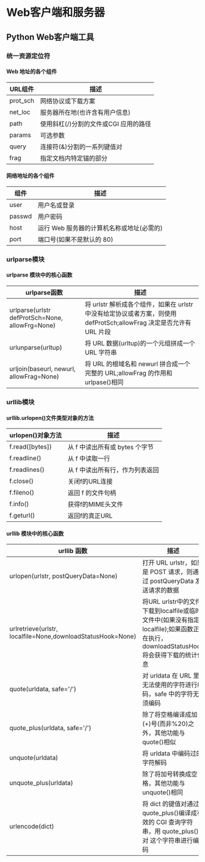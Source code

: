 # Web客户端和服务器

## Python Web客户端工具

### 统一资源定位符

#### Web 地址的各个组件

URL组件|描述
-------|---
prot_sch|网络协议或下载方案
net_loc|服务器所在地(也许含有用户信息)
path|使用斜杠(/)分割的文件或CGI 应用的路径
params|可选参数 
query|连接符(&)分割的一系列键值对
frag|指定文档内特定锚的部分

#### 网络地址的各个组件

组件|描述
----|---
user|用户名或登录
passwd|用户密码
host|运行 Web 服务器的计算机名称或地址(必需的)
port|端口号(如果不是默认的 80)

### urlparse模块

#### urlparse 模块中的核心函数
urlparse函数|描述
------------|---
urlparse(urlstr defProtSch=None, allowFrg=None)|将 urlstr 解析成各个组件，如果在 urlstr 中没有给定协议或者方案，则使用 defProtSch;allowFrag 决定是否允许有 URL 片段
urlunparse(urltup)|将 URL 数据(urltup)的一个元组拼成一个 URL 字符串
urljoin(baseurl, newurl, allowFrag=None)|将 URL 的根域名和 newurl 拼合成一个完整的 URL;allowFrag 的作用和 urlpase()相同

### urllib模块

#### urllib.urlopen()文件类型对象的方法

urlopen()对象方法|描述
----------------|---
f.read([bytes])|从 f 中读出所有或 bytes 个字节
f.readline()|从 f 中读取一行
f.readlines()|从 f 中读出所有行，作为列表返回
f.close()|关闭f的URL连接
f.fileno()|返回 f 的文件句柄
f.info()|获得f的MIME头文件
f.geturl()|返回f的真正URL

#### urllib 模块中的核心函数

urllib 函数|描述
-----------|----
urlopen(urlstr, postQueryData=None)|打开 URL urlstr，如果是 POST 请求，则通过 postQueryData 发送请求的数据
urlretrieve(urlstr, localfile=None,downloadStatusHook=None)| 将URL urlstr中的文件下载到localfile或临时文件中(如果没有指定localfile);如果函数正在执行，downloadStatusHook 将会获得下载的统计信息
quote(urldata, safe='/')|对 urldata 在 URL 里无法使用的字符进行编码，safe 中的字符无须编码
quote_plus(urldata, safe='/')|除了将空格编译成加(+)号(而非%20)之外，其他功能与 quote()相似
unquote(urldata)|将 urldata 中编码过的字符解码
unquote_plus(urldata)|除了将加号转换成空格，其他功能与 unquote()相同
urlencode(dict)|将 dict 的键值对通过 quote_plus()编译成有效的 CGI 查询字符串，用 quote_plus()对 这个字符串进行编码